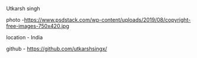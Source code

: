 Utkarsh singh

photo -https://www.psdstack.com/wp-content/uploads/2019/08/copyright-free-images-750x420.jpg

location - India

github - https://github.com/utkarshsingx/
